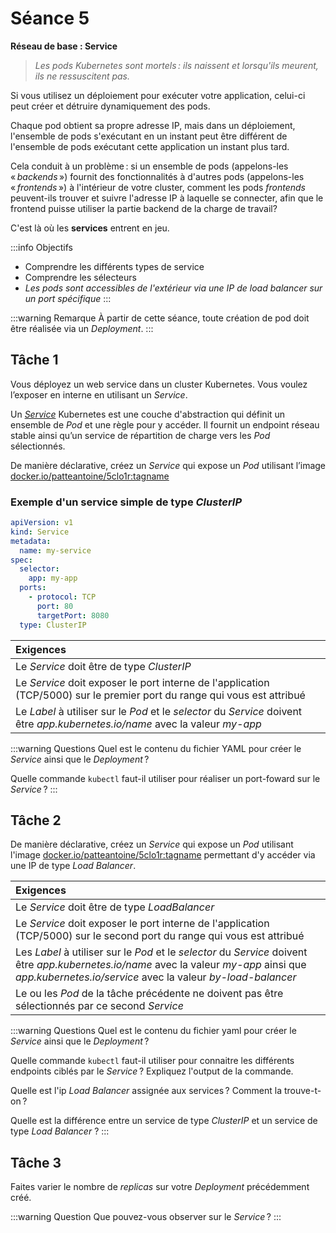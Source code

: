 # Séance 5

**Réseau de base : Service**

> _Les pods Kubernetes sont mortels : ils naissent et lorsqu'ils meurent, ils ne ressuscitent pas._ 

Si vous utilisez un déploiement pour exécuter votre application, celui-ci peut créer et détruire dynamiquement des pods.

Chaque pod obtient sa propre adresse IP, mais dans un déploiement, l'ensemble de pods s'exécutant en un instant peut être différent de l'ensemble de pods exécutant cette application un instant plus tard.

Cela conduit à un problème : si un ensemble de pods (appelons-les « _backends_ ») fournit des fonctionnalités à d'autres pods (appelons-les « _frontends_ ») à l'intérieur de votre cluster, comment les pods _frontends_ peuvent-ils trouver et suivre l'adresse IP à laquelle se connecter, afin que le frontend puisse utiliser la partie backend de la charge de travail?

C'est là où les **services** entrent en jeu.

:::info Objectifs

- Comprendre les différents types de service
- Comprendre les sélecteurs
- _Les pods sont accessibles de l'extérieur via une IP de load balancer sur un port spécifique_
:::

:::warning Remarque
À partir de cette séance, toute création de pod doit être réalisée via un _Deployment_.
:::

## Tâche 1

Vous déployez un web service dans un cluster Kubernetes. Vous voulez l’exposer en interne en utilisant un _Service_.

Un [_Service_](https://kubernetes.io/docs/concepts/services-networking/service/) Kubernetes est une couche d'abstraction qui définit un ensemble de _Pod_ et une règle pour y accéder. Il fournit un endpoint réseau stable ainsi qu’un service de répartition de charge vers les _Pod_ sélectionnés.

De manière déclarative, créez un _Service_ qui expose un _Pod_ utilisant l’image [docker.io/patteantoine/5clo1r:tagname](docker.io/patteantoine/5clo1r:tagname)

### Exemple d'un service simple de type _ClusterIP_

```yaml
apiVersion: v1
kind: Service
metadata:
  name: my-service
spec:
  selector:
    app: my-app
  ports:
    - protocol: TCP
      port: 80
      targetPort: 8080
  type: ClusterIP
```

|**Exigences**
|:--
|Le _Service_ doit être de type _ClusterIP_
|Le _Service_ doit exposer le port interne de l'application (TCP/5000) sur le premier port du range qui vous est attribué
|Le _Label_ à utiliser sur le _Pod_ et le _selector_ du _Service_ doivent être *app.kubernetes.io/name* avec la valeur *my-app*

:::warning Questions
Quel est le contenu du fichier YAML pour créer le _Service_ ainsi que le _Deployment_ ?

Quelle commande ```kubectl``` faut-il utiliser pour réaliser un port-foward sur le _Service_ ?
:::


## Tâche 2

De manière déclarative, créez un _Service_ qui expose un _Pod_ utilisant l'image [docker.io/patteantoine/5clo1r:tagname](docker.io/patteantoine/5clo1r:tagname) permettant d'y accéder via une IP de type _Load Balancer_.

|**Exigences**
|:--
|Le _Service_ doit être de type _LoadBalancer_
|Le _Service_ doit exposer le port interne de l'application (TCP/5000) sur le second port du range qui vous est attribué
|Les _Label_ à utiliser sur le _Pod_ et le _selector_ du _Service_ doivent être *app.kubernetes.io/name* avec la valeur *my-app* ainsi que *app.kubernetes.io/service* avec la valeur *by-load-balancer*
|Le ou les _Pod_ de la tâche précédente ne doivent pas être sélectionnés par ce second _Service_

:::warning Questions
Quel est le contenu du fichier yaml pour créer le _Service_ ainsi que le _Deployment_ ?

Quelle commande ```kubectl``` faut-il utiliser pour connaitre les différents endpoints ciblés par le _Service_ ? Expliquez l'output de la commande.

Quelle est l'ip _Load Balancer_ assignée aux services ? Comment la trouve-t-on ?

Quelle est la différence entre un service de type _ClusterIP_ et un service de type _Load Balancer_ ?
:::

## Tâche 3

Faites varier le nombre de _replicas_ sur votre _Deployment_ précédemment créé.

:::warning Question
Que pouvez-vous observer sur le _Service_ ?
:::
